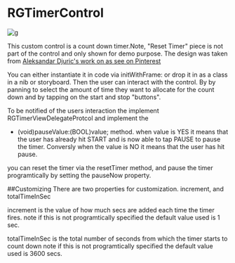 # RGTimerControl
![g](https://github.com/terminatorover/RGTimerControl/blob/master/pic.png)

This custom control is a count down timer.Note, "Reset Timer" piece is not part of the
control and only shown for demo purpose. The design was taken from 
[ Aleksandar Djuric's work on as see on Pinterest](https://www.pinterest.com/pin/554294666613031165/)

You can either instantiate it in code via initWithFrame: or drop it in as a class in a nib or storyboard.
Then the user can interact with the control. By by panning to select the amount of time they want to 
allocate for the count down and by tapping on the start and stop "buttons". 

To be notified of the users interaction the implement RGTimerViewDelegateProtcol and implement the 
- (void)pauseValue:(BOOL)value; method. when value is YES it means that the user has already hit START
and is now able to tap PAUSE to pause the timer. Conversly when the value is NO it means that the user 
has hit pause. 

you can reset the timer via the resetTimer method, and pause the timer programtically by setting the
pauseNow property. 

##Customizing
There are two properties for customization. increment, and totalTimeInSec

   increment is the value of how much secs are added each time the timer fires. 
   note if this is not programtically specified the default value used is 1 sec.
   
   totalTimeInSec is the total number of seconds from which the timer starts to count down
   note if this is not programtically specified the default value used is 3600 secs.
